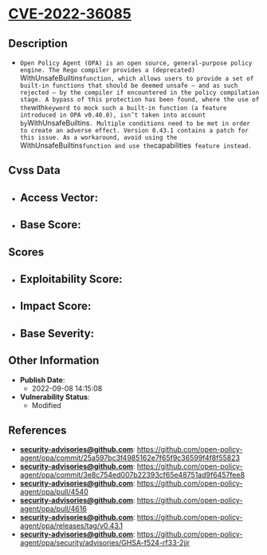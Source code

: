 
# [CVE-2022-36085](https://github.com/open-policy-agent/opa/commit/25a597bc3f4985162e7f65f9c36599f4f8f55823)

## Description

- `Open Policy Agent (OPA) is an open source, general-purpose policy engine. The Rego compiler provides a (deprecated) `WithUnsafeBuiltins` function, which allows users to provide a set of built-in functions that should be deemed unsafe — and as such rejected — by the compiler if encountered in the policy compilation stage. A bypass of this protection has been found, where the use of the `with` keyword to mock such a built-in function (a feature introduced in OPA v0.40.0), isn’t taken into account by `WithUnsafeBuiltins`. Multiple conditions need to be met in order to create an adverse effect. Version 0.43.1 contains a patch for this issue. As a workaround, avoid using the `WithUnsafeBuiltins` function and use the `capabilities` feature instead.`

## Cvss Data

- **Access Vector**:
  - 
- **Base Score**:
  - 

## Scores

- **Exploitability Score**:
  - 
- **Impact Score**:
  - 
- **Base Severity**:
  - 

## Other Information

- **Publish Date**:
  - 2022-09-08 14:15:08
- **Vulnerability Status**:
  - Modified

## References

- **security-advisories@github.com**: https://github.com/open-policy-agent/opa/commit/25a597bc3f4985162e7f65f9c36599f4f8f55823
- **security-advisories@github.com**: https://github.com/open-policy-agent/opa/commit/3e8c754ed007b22393cf65e48751ad9f6457fee8
- **security-advisories@github.com**: https://github.com/open-policy-agent/opa/pull/4540
- **security-advisories@github.com**: https://github.com/open-policy-agent/opa/pull/4616
- **security-advisories@github.com**: https://github.com/open-policy-agent/opa/releases/tag/v0.43.1
- **security-advisories@github.com**: https://github.com/open-policy-agent/opa/security/advisories/GHSA-f524-rf33-2jjr
